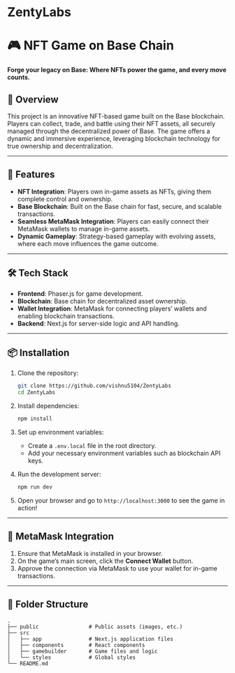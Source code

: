 # ZentyLabs

# 🎮 NFT Game on Base Chain

**Forge your legacy on Base: Where NFTs power the game, and every move counts.**

## 📖 Overview

This project is an innovative NFT-based game built on the Base blockchain. Players can collect, trade, and battle using their NFT assets, all securely managed through the decentralized power of Base. The game offers a dynamic and immersive experience, leveraging blockchain technology for true ownership and decentralization.

---

## 🚀 Features

- **NFT Integration**: Players own in-game assets as NFTs, giving them complete control and ownership.
- **Base Blockchain**: Built on the Base chain for fast, secure, and scalable transactions.
- **Seamless MetaMask Integration**: Players can easily connect their MetaMask wallets to manage in-game assets.
- **Dynamic Gameplay**: Strategy-based gameplay with evolving assets, where each move influences the game outcome.

---

## 🛠️ Tech Stack

- **Frontend**: Phaser.js for game development.
- **Blockchain**: Base chain for decentralized asset ownership.
- **Wallet Integration**: MetaMask for connecting players’ wallets and enabling blockchain transactions.
- **Backend**: Next.js for server-side logic and API handling.

---

## 📦 Installation

1. Clone the repository:

    ```bash
    git clone https://github.com/vishnu5104/ZentyLabs
    cd ZentyLabs
    ```

2. Install dependencies:

    ```bash
    npm install
    ```

3. Set up environment variables:

    - Create a `.env.local` file in the root directory.
    - Add your necessary environment variables such as blockchain API keys.

4. Run the development server:

    ```bash
    npm run dev
    ```

5. Open your browser and go to `http://localhost:3000` to see the game in action!

---

## 🔗 MetaMask Integration

1. Ensure that MetaMask is installed in your browser.
2. On the game’s main screen, click the **Connect Wallet** button.
3. Approve the connection via MetaMask to use your wallet for in-game transactions.

---

## 📂 Folder Structure

```plaintext
.
├── public                # Public assets (images, etc.)
├── src
│   ├── app               # Next.js application files
│   ├── components        # React components
│   ├── gamebuilder       # Game files and logic
│   └── styles            # Global styles
└── README.md
